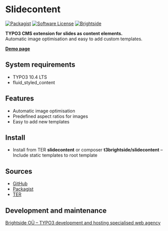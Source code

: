# Slidecontent
[![Packagist](https://img.shields.io/packagist/v/t3brightside/slidecontent.svg?style=flat)](https://packagist.org/packages/t3brightside/slidecontent)
[![Software License](https://img.shields.io/badge/license-GPLv3-brightgreen.svg?style=flat)](LICENSE)
[![Brightside](https://img.shields.io/badge/by-t3brightside.com-orange.svg?style=flat)](https://t3brightside.com)

**TYPO3 CMS extension for slides as content elements.**
<br />Automatic image optimisation and easy to add custom templates.

**[Demo page](https://macrotemplate.t3brightside.com/)**

## System requirements

- TYPO3 10.4 LTS
- fluid_styled_content

## Features

- Automatic image optimisation
- Predefined aspect ratios for images
- Easy to add new templates

## Install
- Install from TER **slidecontent** or composer **t3brightside/slidecontent**
– Include static templates to root template

## Sources

- [GitHub](https://github.com/t3brightside/slidecontent)
- [Packagist](https://packagist.org/packages/t3brightside/slidecontent)
- [TER](https://extensions.typo3.org/extension/slidecontent/)

## Development and maintenance

[Brightside OÜ – TYPO3 development and hosting specialised web agency](https://t3brightside.com/)

